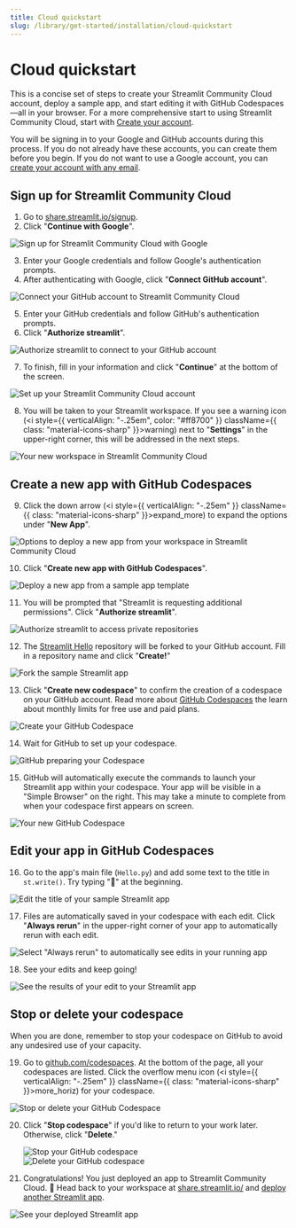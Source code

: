 ```yaml
---
title: Cloud quickstart
slug: /library/get-started/installation/cloud-quickstart
---
```


# Cloud quickstart

This is a concise set of steps to create your Streamlit Community Cloud account, deploy a sample app, and start editing it with GitHub Codespaces&mdash;all in your browser. For a more comprehensive start to using Streamlit Community Cloud, start with [Create your account](/streamlit-community-cloud/get-started/create-your-account).

You will be signing in to your Google and GitHub accounts during this process. If you do not already have these accounts, you can create them before you begin. If you do not want to use a Google account, you can [create your account with any email](/streamlit-community-cloud/get-started/create-your-account#primary-identity-option-2-email).

## Sign up for Streamlit Community Cloud

1. Go to <a href="https://share.streamlit.io/signup" target="_blank">share.streamlit.io/signup</a>.
2. Click "**Continue with Google**".

<div style={{ maxWidth: '50%', margin: 'auto' }}>
<Image alt="Sign up for Streamlit Community Cloud with Google" src="/images/streamlit-community-cloud/sign-up-Google-XL.png" />
</div>

3. Enter your Google credentials and follow Google's authentication prompts.
4. After authenticating with Google, click "**Connect GitHub account**".

<div style={{ maxWidth: '50%', margin: 'auto' }}>
<Image alt="Connect your GitHub account to Streamlit Community Cloud" src="/images/streamlit-community-cloud/sign-up-2.png" />
</div>

5. Enter your GitHub credentials and follow GitHub's authentication prompts.
6. Click "**Authorize streamlit**".

<div style={{ maxWidth: '50%', margin: 'auto' }}>
<Image alt="Authorize streamlit to connect to your GitHub account" src="/images/streamlit-community-cloud/GitHub-auth1-none.png" />
</div>

7. To finish, fill in your information and click "**Continue**" at the bottom of the screen.

<div style={{ maxWidth: '70%', margin: 'auto' }}>
<Image alt="Set up your Streamlit Community Cloud account" src="/images/streamlit-community-cloud/sign-up-3.png" />
</div>

8. You will be taken to your Streamlit workspace. If you see a warning icon (<i style={{ verticalAlign: "-.25em", color: "#ff8700" }} className={{ class: "material-icons-sharp" }}>warning</i>) next to "**Settings**" in the upper-right corner, this will be addressed in the next steps.

<div style={{ maxWidth: '90%', margin: 'auto' }}>
<Image alt="Your new workspace in Streamlit Community Cloud" src="/images/streamlit-community-cloud/workspace-empty-warning.png" />
</div>

## Create a new app with GitHub Codespaces

9. Click the down arrow (<i style={{ verticalAlign: "-.25em" }} className={{ class: "material-icons-sharp" }}>expand_more</i>) to expand the options under "**New App**".

<div style={{ maxWidth: '90%', margin: 'auto' }}>
<Image alt="Options to deploy a new app from your workspace in Streamlit Community Cloud" src="/images/streamlit-community-cloud/deploy-menu.png" />
</div>

10. Click "**Create new app with GitHub Codespaces**".

<div style={{ maxWidth: '90%', margin: 'auto' }}>
<Image alt="Deploy a new app from a sample app template" src="/images/streamlit-community-cloud/deploy-codespaces.png" />
</div>

11. You will be prompted that "Streamlit is requesting additional permissions". Click "**Authorize streamlit**".

<div style={{ maxWidth: '50%', margin: 'auto' }}>
<Image alt="Authorize streamlit to access private repositories" src="/images/streamlit-community-cloud/GitHub-auth2-none.png" />
</div>

12. The <a href="https://github.com/streamlit/streamlit-hello" target="_blank">Streamlit Hello</a> repository will be forked to your GitHub account. Fill in a repository name and click "**Create!**"

<div style={{ maxWidth: '90%', margin: 'auto' }}>
<Image alt="Fork the sample Streamlit app" src="/images/streamlit-community-cloud/deploy-codespaces-1.png" />
</div>

13. Click "**Create new codespace**" to confirm the creation of a codespace on your GitHub account. Read more about <a href="https://github.com/features/codespaces" target="_blank">GitHub Codespaces</a> the learn about monthly limits for free use and paid plans.

<div style={{ maxWidth: '90%', margin: 'auto' }}>
<Image alt="Create your GitHub Codespace" src="/images/streamlit-community-cloud/deploy-codespaces-2.png" />
</div>

14. Wait for GitHub to set up your codespace.

<div style={{ maxWidth: '90%', margin: 'auto' }}>
<Image alt="GitHub preparing your Codespace" src="/images/streamlit-community-cloud/deploy-codespaces-3.png" />
</div>

15. GitHub will automatically execute the commands to launch your Streamlit app within your codespace. Your app will be visible in a "Simple Browser" on the right. This may take a minute to complete from when your codespace first appears on screen.

<div style={{ maxWidth: '90%', margin: 'auto' }}>
<Image alt="Your new GitHub Codespace" src="/images/streamlit-community-cloud/deploy-hello-codespace.png" />
</div>

## Edit your app in GitHub Codespaces

16. Go to the app's main file (`Hello.py`) and add some text to the title in `st.write()`. Try typing ":balloon:" at the beginning.

<div style={{ maxWidth: '90%', margin: 'auto' }}>
<Image alt="Edit the title of your sample Streamlit app" src="/images/streamlit-community-cloud/deploy-hello-edit-title.png" />
</div>

17. Files are automatically saved in your codespace with each edit. Click "**Always rerun**" in the upper-right corner of your app to automatically rerun with each edit.

<div style={{ maxWidth: '90%', margin: 'auto' }}>
<Image alt='Select "Always rerun" to automatically see edits in your running app' src="/images/streamlit-community-cloud/deploy-hello-edit-rerun.png" />
</div>

18. See your edits and keep going!

<div style={{ maxWidth: '90%', margin: 'auto' }}>
<Image alt="See the results of your edit to your Streamlit app" src="/images/streamlit-community-cloud/deploy-hello-edit-result.png" />
</div>

## Stop or delete your codespace

When you are done, remember to stop your codespace on GitHub to avoid any undesired use of your capacity.

19. Go to <a href="https://github.com/codespaces" target="_blank">github.com/codespaces</a>. At the bottom of the page, all your codespaces are listed. Click the overflow menu icon (<i style={{ verticalAlign: "-.25em" }} className={{ class: "material-icons-sharp" }}>more_horiz</i>) for your codespace.

<div style={{ maxWidth: '90%', margin: 'auto' }}>
<Image alt="Stop or delete your GitHub Codespace" src="/images/streamlit-community-cloud/deploy-hello-codespace-manage.png" />
</div>

20. Click "**Stop codespace**" if you'd like to return to your work later. Otherwise, click "**Delete**."

    <Flex>
    <div style={{ maxWidth: '40%', margin: 'auto' }}>
    <Image alt="Stop your GitHub codespace" src="/images/streamlit-community-cloud/codespace-menu-stop.png" />
    </div>
    <div style={{ maxWidth: '40%', margin: 'auto' }}>
    <Image alt="Delete your GitHub codespace" src="/images/streamlit-community-cloud/codespace-menu-delete.png" />
    </div>
    </Flex>

21. Congratulations! You just deployed an app to Streamlit Community Cloud. 🎉 Head back to your workspace at <a href="https://share.streamlit.io/" target="_blank">share.streamlit.io/</a> and [deploy another Streamlit app](/streamlit-community-cloud/deploy-your-app).

<div style={{ maxWidth: '90%', margin: 'auto' }}>
<Image alt="See your deployed Streamlit app" src="/images/streamlit-community-cloud/deploy-hello-workspace.png" />
</div>
